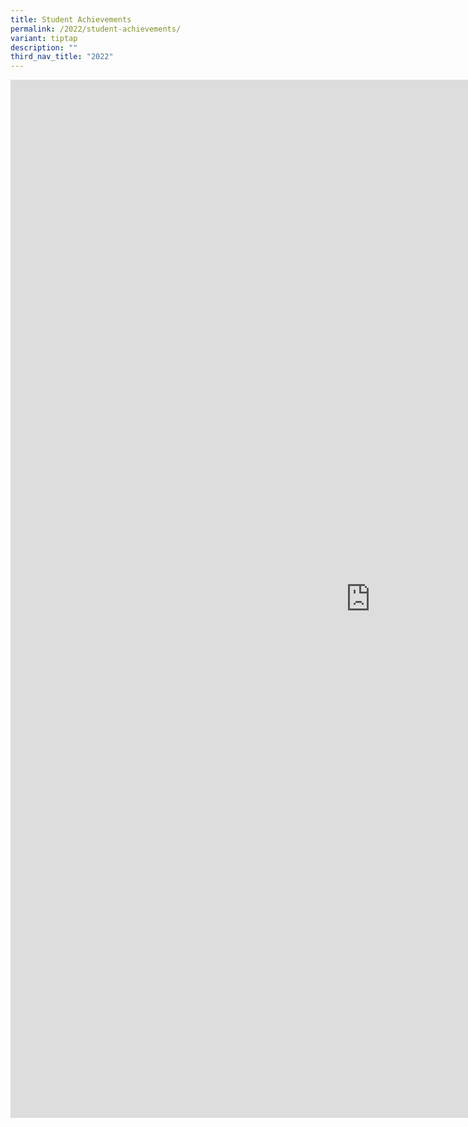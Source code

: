 ```yaml
---
title: Student Achievements
permalink: /2022/student-achievements/
variant: tiptap
description: ""
third_nav_title: "2022"
---
```

<div class="iframe-wrapper">
<iframe height="1661" width="1152" allowfullscreen="true" frameborder="0" src="https://docs.google.com/presentation/d/e/2PACX-1vQRlMIB2wKiODVQJkWiqk5csWasCngN_bSADmkRDhsZiUqaGWUXvDPw5n9ioLe2WjBRRbX5BK2ByHv7/embed?start=true&amp;loop=true&amp;delayms=10000"></iframe>
</div>
<p></p>